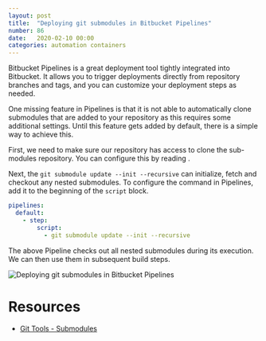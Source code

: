 ```yaml
---
layout: post
title:  "Deploying git submodules in Bitbucket Pipelines"
number: 86
date:   2020-02-10 00:00
categories: automation containers
---
```

Bitbucket Pipelines is a great deployment tool tightly integrated into Bitbucket. It allows you to trigger deployments directly from repository branches and tags, and you can customize your deployment steps as needed.

One missing feature in Pipelines is that it is not able to automatically clone submodules that are added to your repository as this requires some additional settings. Until this feature gets added by default, there is a simple way to achieve this.

First, we need to make sure our repository has access to clone the sub-modules repository. You can configure this by reading <this>.

Next, the `git submodule update --init --recursive` can initialize, fetch and checkout any nested submodules. To configure the command in Pipelines, add it to the beginning of the `script` block.

```yaml
pipelines:
  default:
    - step:
        script:
          - git submodule update --init --recursive
```

The above Pipeline checks out all nested submodules during its execution. We can then use them in subsequent build steps.

<img src="{{ site.images-path | prepend: site.baseurl | prepend: site.url }}2020-02-12-deploying-git-submodules-in-bitbucket-pipelines.png" alt="Deploying git submodules in Bitbucket Pipelines">

# Resources
- [Git Tools - Submodules](https://git-scm.com/book/en/v2/Git-Tools-Submodules)